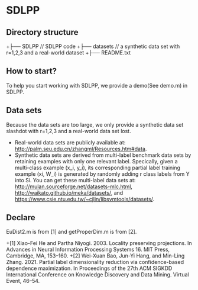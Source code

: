 # SDLPP
## Directory structure
+├── SDLPP		// SDLPP code
+├── datasets   // a synthetic data set with r=1,2,3 and a real-world dataset
+├── README.txt


## How to start?
To help you start working with SDLPP, we provide a demo(See demo.m) in SDLPP. 


## Data sets
Because the data sets are too large, we only provide a synthetic data set slashdot with r=1,2,3 and a real-world data set lost.
- Real-world data sets are publicly available at: http://palm.seu.edu.cn/zhangml/Resources.htm#data.
- Synthetic data sets are derived from multi-label benchmark data sets by retaining examples with only one relevant label.
   Specically, given a multi-class example (x_i, y_i), its corresponding partial label training example (xi, W_i) is generated by 
   randomly adding r class labels from Y into Si. You can get these multi-label data sets at: http://mulan.sourceforge.net/datasets-mlc.html,
   http://waikato.github.io/meka/datasets/, and https://www.csie.ntu.edu.tw/~cjlin/libsvmtools/datasets/.


## Declare
EuDist2.m is from [1] and getProperDim.m is from [2].

+[1] Xiao-Fei He and Partha Niyogi. 2003. Locality preserving projections. In Advances in Neural Information Processing Systems 16. MIT Press, Cambridge, MA, 153–160.
+[2] Wei-Xuan Bao, Jun-Yi Hang, and Min-Ling Zhang. 2021. Partial label dimensionality reduction via confidence-based dependence maximization. In Proceedings of the 27th ACM SIGKDD International Conference on Knowledge Discovery and Data Mining. Virtual Event, 46–54.
